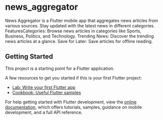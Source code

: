 # news_aggregator

News Aggregator is a Flutter mobile app that aggregates news articles from various sources.
Stay updated with the latest news in different categories.
FeaturesCategories:
Browse news articles in categories like Sports, Business, Politics, and Technology.
Trending News: Discover the trending news articles at a glance.
Save for Later: Save articles for offline reading.
## Getting Started

This project is a starting point for a Flutter application.

A few resources to get you started if this is your first Flutter project:

- [Lab: Write your first Flutter app](https://docs.flutter.dev/get-started/codelab)
- [Cookbook: Useful Flutter samples](https://docs.flutter.dev/cookbook)

For help getting started with Flutter development, view the
[online documentation](https://docs.flutter.dev/), which offers tutorials,
samples, guidance on mobile development, and a full API reference.
